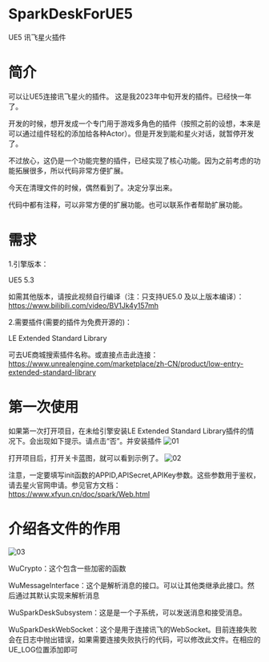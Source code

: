 # SparkDeskForUE5
UE5 讯飞星火插件


# 简介
可以让UE5连接讯飞星火的插件。
这是我2023年中旬开发的插件。已经快一年了。

开发的时候，想开发成一个专门用于游戏多角色的插件（按照之前的设想，本来是可以通过组件轻松的添加给各种Actor）。但是开发到能和星火对话，就暂停开发了。

不过放心，这仍是一个功能完整的插件，已经实现了核心功能。因为之前考虑的功能拓展很多，所以代码非常方便扩展。

今天在清理文件的时候，偶然看到了。决定分享出来。

代码中都有注释，可以非常方便的扩展功能。也可以联系作者帮助扩展功能。

# 需求
1.引擎版本：

UE5 5.3

如需其他版本，请按此视频自行编译（注：只支持UE5.0 及以上版本编译）：
https://www.bilibili.com/video/BV1Jk4y157mh


2.需要插件(需要的插件为免费开源的)：

LE Extended Standard Library

可去UE商城搜索插件名称。或直接点击此连接：
https://www.unrealengine.com/marketplace/zh-CN/product/low-entry-extended-standard-library

# 第一次使用
如果第一次打开项目，在未给引擎安装LE Extended Standard Library插件的情况下。会出现如下提示。请点击“否”。并安装插件
![01](https://github.com/1910991875/SparkDeskForUE5/assets/107232487/8c14db5d-0c6d-4081-8dc4-7fcc2af165f3)

打开项目后，打开关卡蓝图，就可以看到示例了。
![02](https://github.com/1910991875/SparkDeskForUE5/assets/107232487/9a0e773f-2663-4e43-80b9-3bf109e2dacb)

注意，一定要填写init函数的APPID,APISecret,APIKey参数。这些参数用于鉴权，请去星火官网申请。参见官方文档：
https://www.xfyun.cn/doc/spark/Web.html

# 介绍各文件的作用
![03](https://github.com/1910991875/SparkDeskForUE5/assets/107232487/f687558f-d48c-4b28-9da2-5e9b805c6301)

WuCrypto：这个包含一些加密的函数

WuMessageInterface：这个是解析消息的接口。可以让其他类继承此接口。然后通过其默认实现来解析消息

WuSparkDeskSubsystem：这是是一个子系统，可以发送消息和接受消息。

WuSparkDeskWebSocket：这个是用于连接讯飞的WebSocket。目前连接失败会在日志中抛出错误，如果需要连接失败执行的代码，可以修改此文件。在相应的UE_LOG位置添加即可



